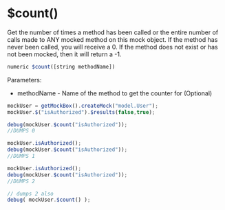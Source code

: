 # $count\(\)

Get the number of times a method has been called or the entire number of calls made to ANY mocked method on this mock object. If the method has never been called, you will receive a 0. If the method does not exist or has not been mocked, then it will return a -1.

```javascript
numeric $count([string methodName])
```

Parameters:

* methodName - Name of the method to get the counter for \(Optional\)

```javascript
mockUser = getMockBox().createMock("model.User");
mockUser.$("isAuthorized").$results(false,true);

debug(mockUser.$count("isAuthorized"));
//DUMPS 0

mockUser.isAuthorized();
debug(mockUser.$count("isAuthorized"));
//DUMPS 1

mockUser.isAuthorized();
debug(mockUser.$count("isAuthorized"));
//DUMPS 2

// dumps 2 also
debug( mockUser.$count() );
```

